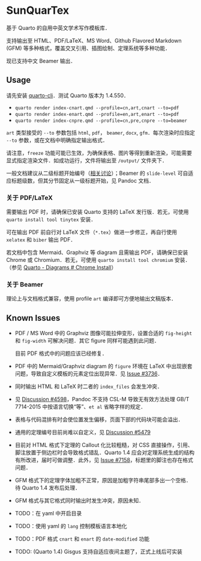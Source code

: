 # SunQuarTex

基于 Quarto 的自用中英文学术写作模板库．

支持输出至 HTML、PDF/LaTeX、MS Word、Github Flavored Markdown (GFM) 等多种格式，覆盖交叉引用、插图绘制、定理系统等多种功能．

现已支持中文 Beamer 输出．

## Usage

请先安装 [quarto-cli](https://github.com/quarto-dev/quarto-cli)．测试 Quarto 版本为 1.4.550．

- `quarto render index-cnart.qmd --profile=cn,art,cnart --to=pdf`
- `quarto render index-enart.qmd --profile=en,art,enart --to=pdf`
- `quarto render index-cnpre.qmd --profile=cn,pre,cnpre --to=beamer`

`art` 类型接受的 `--to` 参数包括 `html`, `pdf`， `beamer`, `docx`, `gfm`．每次渲染时应指定 `--to` 参数，或在文档中明确指定输出格式．

请注意，`freeze` 功能可能已生效，为确保表格、图片等得到重新渲染，可能需要显式指定渲染文件．如成功运行，文件将输出至 `/output/` 文件夹下．

一般文档建议从二级标题开始编号（[相关讨论](https://community.rstudio.com/t/why-do-default-r-markdown-quarto-templates-use-second-level-headings-instead-of-first-level-ones/162127)）；Beamer 的 `slide-level` 可自适应标题级数，但其分节固定从一级标题开始，见 Pandoc 文档．

### 关于 PDF/LaTeX

需要输出 PDF 时，请确保已安装 Quarto 支持的 LaTeX 发行版．若无，可使用 `quarto install tool tinytex` 安装．

可在输出 PDF 前自行对 LaTeX 文件（`*.tex`）做进一步修正，再自行使用 `xelatex` 和 `biber` 输出 PDF．

若文档中包含 Mermaid、Graphviz 等 diagram 且需输出 PDF，请确保已安装 Chrome 或 Chromium．若无，可使用 `quarto install tool chromium` 安装．（参见 [Quarto - Diagrams # Chrome Install](https://quarto.org/docs/authoring/diagrams.html#chrome-install)）

### 关于 Beamer

理论上与文档格式兼容，使用 profile `art` 编译即可方便地输出文稿版本．

## Known Issues

- PDF / MS Word 中的 Graphviz 图像可能拉伸变形，设置合适的 `fig-height` 和 `fig-width` 可解决问题．其它 figure 同样可能遇到此问题．
  
  目前 PDF 格式中的问题应该已经修复．

- PDF 中的 Mermaid/Graphviz diagram 的 `figure` 环境在 LaTeX 中出现嵌套问题，导致自定义模板的元素定位出现异常．见 [Issue #3736](https://github.com/quarto-dev/quarto-cli/issues/3736)．

- 同时输出 HTML 和 LaTeX 时二者的 `index_files` 会发生冲突．

- 见 [Discussion #4598](https://github.com/quarto-dev/quarto-cli/discussions/4598)，Pandoc 不支持 CSL-M 导致无有效方法处理 GB/T 7714-2015 中按语言切换“等”、`et al` 省略字样的规定．

- 表格与代码混排有时会使位置发生偏移，页面下部的代码块可能会溢出．

- 通用的定理编号目前尚难以自定义，见 [Discussion #5479](https://github.com/quarto-dev/quarto-cli/discussions/5479)

- 目前对 HTML 格式下定理的 Callout 化比较粗糙，对 CSS 直接操作，引用、脚注放置于侧边栏时会导致格式错乱．Quarto 1.4 应会对定理系统生成的结构有所改进，届时可做调整．此外，见 [Issue #7158](https://github.com/quarto-dev/quarto-cli/issues/7158)，标题里的脚注也存在格式问题．

- GFM 格式下的定理字体加粗不正常，原因是加粗字符串尾部多出一个空格．待 Quarto 1.4 发布后处理．

- GFM 格式与其它格式同时输出时发生冲突，原因未知．

- TODO：在 yaml 中开启目录

- TODO：使用 yaml 的 `lang` 控制模板语言本地化

- TODO：PDF 格式 `cnart` 和 `enart` 的 `date-modified` 功能

- TODO: (Quarto 1.4) Gisgus 支持自适应夜间主题了，正式上线后可实装